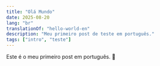 ```yaml
---
title: "Olá Mundo"
date: 2025-08-20
lang: "br"
translationOf: "hello-world-en"
description: "Meu primeiro post de teste em português."
tags: ["intro", "teste"]
---
```


Este é o meu primeiro post em português. 🚀